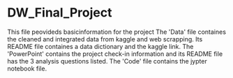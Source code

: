 # DW_Final_Project

This file peovideds basicinformation for the project
The 'Data' file containes the cleaned and integrated data from kaggle and web scrapping. Its README file containes a data dictionary and the kaggle link.
The 'PowerPoint' contains the project check-in information and its README file has the 3 analysis questions listed.
The 'Code' file contains the jypter notebook file.

